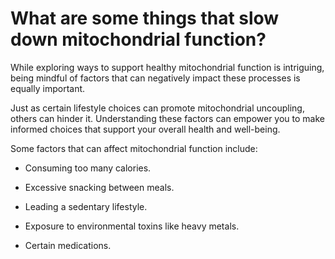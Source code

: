 # What are some things that slow down mitochondrial function?

While exploring ways to support healthy mitochondrial function is intriguing, being mindful of factors that can negatively impact these processes is equally important.

Just as certain lifestyle choices can promote mitochondrial uncoupling, others can hinder it. Understanding these factors can empower you to make informed choices that support your overall health and well-being.

Some factors that can affect mitochondrial function include:

- Consuming too many calories.

- Excessive snacking between meals.

- Leading a sedentary lifestyle.

- Exposure to environmental toxins like heavy metals.

- Certain medications.